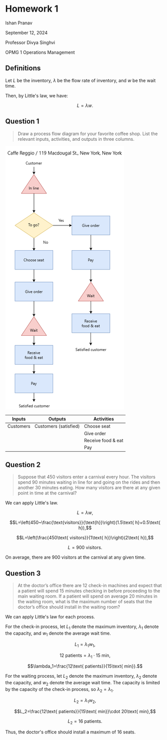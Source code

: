 # Homework 1

Ishan Pranav

September 12, 2024

Professor Divya Singhvi

OPMG 1 Operations Management

## Definitions

Let $L$ be the inventory, $\lambda$ be the flow rate of inventory, and $w$ be
the wait time.

Then, by Little's law, we have:

$$L=\lambda w.$$

## Question 1

> Draw a process flow diagram for your favorite coffee shop. List the relevant
> inputs, activities, and outputs in three columns.

![Process flow diagram](../images/homework-1-1.png "Process flow diagram for Caffe Reggio")

| Inputs    | Outputs             | Activities |
| --------- | ------------------- | ---------- |
| Customers | Customers (satisfied) | Choose seat |
| | | Give order |
| | | Receive food & eat |
| | | Pay | 

## Question 2

> Suppose that 450 visitors enter a carnival every hour. The visitors spend 90
> minutes waiting in line for and going on the rides and then another 30 minutes
> eating. How many visitors are there at any given point in time at the
> carnival?

We can apply Little's law.

$$L=\lambda w,$$

$$L=\left(450~\frac{\text{visitors}}{\text{h}}\right)(1.5\text{ h}+0.5\text{ h}),$$

$$L=\left(\frac{450\text{ visitors}}{1\text{ h}}\right)(2\text{ h}),$$

$$L=900\text{ visitors}.$$

On average, there are 900 visitors at the carnival at any given time.

## Question 3

> At the doctor’s office there are 12 check-in machines and expect that a
> patient will spend 15 minutes checking in before proceeding to the main
> waiting room. If a patient will spend on average 20 minutes in the waiting
> room, what is the maximum number of seats that the doctor’s office should
> install in the waiting room?

We can apply Little's law for each process.

For the check-in process, let $L_1$ denote the maximum inventory, $\lambda_1$
denote the capacity, and $w_1$ denote the average wait time.

$$L_1=\lambda_1w_1,$$

$$12\text{ patients}=\lambda_1\cdot15\text{ min},$$

$$\lambda_1=\frac{12\text{ patients}}{15\text{ min}}.$$

For the waiting process, let $L_2$ denote the maximum inventory, $\lambda_2$
denote the capacity, and $w_2$ denote the average wait time. The capacity is
limited by the capacity of the check-in process, so $\lambda_2=\lambda_1$.

$$L_2=\lambda_1w_2,$$

$$L_2=\frac{12\text{ patients}}{15\text{ min}}\cdot 20\text{ min},$$

$$L_2=16\text{ patients}.$$

Thus, the doctor's office should install a maximum of 16 seats.
